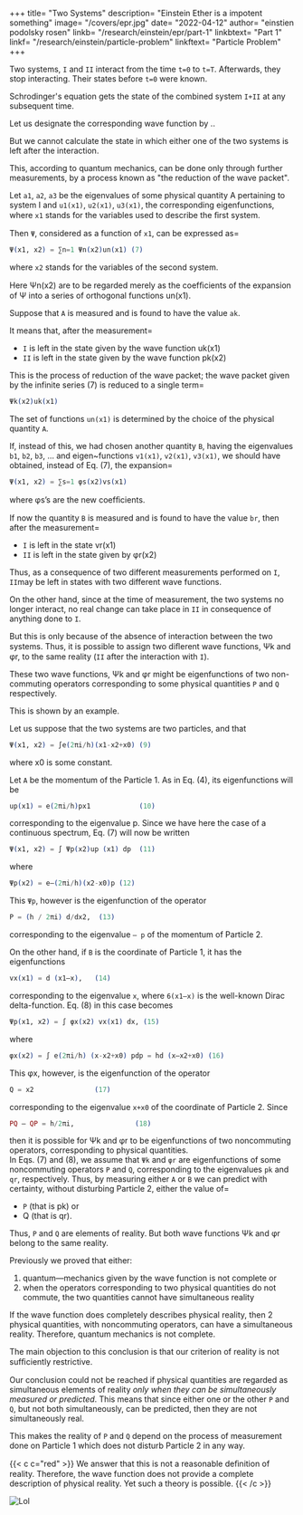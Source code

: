 +++
title=  "Two Systems"
description=  "Einstein Ether is a impotent something"
image=  "/covers/epr.jpg"
date=  "2022-04-12"
author=  "einstien podolsky rosen"
linkb=  "/research/einstein/epr/part-1"
linkbtext=  "Part 1"
linkf=  "/research/einstein/particle-problem"
linkftext=  "Particle Problem"
+++

Two systems, `I` and `II` interact from the time `t=0` to `t=T`. Afterwards, they stop interacting. Their states before `t=0` were known.

<!-- We can then calculate with the help of  -->

Schrodinger's equation gets the state of the combined system `I+II` at any subsequent time. <!-- ; in particular, for any t>T.  -->

Let us designate the corresponding wave function by .. 

But we cannot calculate the state in which either one of the two systems is left after the interaction.       

This, according to quantum mechanics, can be done only through further measurements, by a process known as "the reduction of the wave packet". 


Let `a1`, `a2`, `a3` be the eigenvalues of some physical quantity A pertaining to system I and `u1(x1)`, `u2(x1)`, `u3(x1)`, the corresponding eigenfunctions, where `x1` stands for the variables used to describe the ﬁrst system. 

Then `Ψ`, considered as a function of `x1`, can be expressed as= 
           
```elixir
Ψ(x1, x2) = ∑n=1 Ψn(x2)un(x1) (7)    
```

where `x2` stands for the variables of the second system. 

Here Ψn(x2) are to be regarded merely as the coefﬁcients of the expansion of Ψ into a series of orthogonal functions un(x1). 

Suppose that `A` is measured and is found to have the value `ak`. 



It means that, after the measurement= 
- `I` is left in the state given by the wave function uk(x1)
- `II` is left in the state given by the wave function pk(x2)

This is the process of reduction of the wave packet; the wave packet given by the infinite series (7) is reduced to a single term= 

```elixir
Ψk(x2)uk(x1)
```

The set of functions `un(x1)` is determined by the choice of the physical quantity `A`. 

If, instead of this, we had chosen another quantity `B`, having the eigenvalues `b1`, `b2`, `b3`, ... and eigen~functions `v1(x1)`, `v2(x1)`, `v3(x1)`, we should have obtained, instead of Eq. (7), the expansion= 


```elixir
Ψ(x1, x2) = ∑s=1 φs(x2)vs(x1)
```

where φs’s are the new coefﬁcients. 

If now the quantity `B` is measured and is found to have the value `br`, then after the measurement= 
- `I` is left in the state vr(x1)
- `II`  is left in the state given by φr(x2)


Thus, as a consequence of two different measurements performed on `I`, `II`may be left in states with two different wave functions. 

On the other hand, since at the time of measurement, the two systems no longer interact, no real change can take place in `II` in consequence of anything done to `I`.

But this is only because of the absence of interaction between the two systems. Thus, it is possible to assign two diﬂerent wave functions, Ψk and φr, to the same reality (`II` after the interaction with `I`). 

These two wave functions, Ψk and φr might be eigenfunctions of two non-commuting operators corresponding to some
physical quantities `P` and `Q` respectively. 

This is shown by an example. 

Let us suppose that the two systems are two particles, and that

```elixir  
Ψ(x1, x2) = ∫e(2πi/h)(x1-x2+x0) (9)
```

where x0 is some constant. 

Let `A` be the momentum of the Particle 1. As in Eq. (4), its eigenfunctions will be

```elixir  
up(x1) = e(2πi/h)px1            (10)
```

corresponding to the eigenvalue p. Since we have here the case of a continuous spectrum, Eq. (7) will now be written

```elixir  
Ψ(x1, x2) = ∫ Ψp(x2)up (x1) dp  (11)    
```

where

```elixir
Ψp(x2) = e—(2πi/h)(x2-x0)p (12) 
```


This `Ψp`, however is the eigenfunction of the operator                                                 

```elixir
P = (h / 2πi) d/dx2,  (13)    
```

corresponding to the eigenvalue `— p` of the momentum of Particle 2. 

On the other hand, if `B` is the coordinate of Particle 1, it has the eigenfunctions                                

```elixir            
vx(x1) = d (x1—x),   (14)   
```

corresponding to the eigenvalue `x`, where `6(x1—x)` is the well-known Dirac delta-function. Eq. (8) in this case becomes                             
                                                         
```elixir
Ψp(x1, x2) = ∫ φx(x2) vx(x1) dx, (15) 
```

where                                                    
                                                         
```elixir
φx(x2) = ∫ e(2πi/h) (x-x2+x0) pdp = hd (x—x2+x0) (16)                    
```

This φx, however, is the eigenfunction of the operator

```elixir                     
Q = x2               (17)    
```

corresponding to the eigenvalue `x+x0` of the coordinate of Particle 2. Since                 

```elixir
PQ — QP = h/2πi,               (18)    
```

then it is possible for Ψk and φr to be eigenfunctions of two noncommuting operators, corresponding to physical quantities.                                              
In Eqs. (7) and (8), we assume that `Ψk` and `φr` are eigenfunctions of some noncommuting operators `P` and `Q`, corresponding to the eigenvalues `pk` and `qr`, respectively. Thus, by measuring either `A` or `B` we can predict with certainty, without  disturbing Particle 2, either the value of= 
- `P` (that is pk) or
- Q (that is qr). 

Thus, `P` and `Q` are elements of reality. But both wave functions Ψk and φr belong to the same reality. 


Previously we proved that either:

1. quantum—mechanics given by the wave function is not complete or
2. when the operators corresponding to two physical quantities do not commute, the two quantities cannot have simultaneous reality


If the wave function does completely describes physical reality, then 2 physical quantities, with noncommuting operators, can have a simultaneous reality. <!-- Thus the negation of (1) leads to the negation of the only other alternative (2). --> Therefore, quantum mechanics is <!-- We are thus forced to conclude that the quantum-mechanical description of physical reality given by wave functions is --> not complete.

The main objection to this conclusion is that our criterion of reality is not sufﬁciently restrictive. 

Our conclusion could not be reached if physical quantities are regarded as simultaneous elements of reality *only when they can be simultaneously measured or predicted*. This means that since either one or the other `P` and `Q`, but not both simultaneously, can be predicted, then they are not simultaneously real.

This makes the reality of `P` and `Q` depend on the process of measurement done on Particle 1 which does not disturb Particle 2 in any way.

{{< c c="red" >}}
We answer that this is not a reasonable deﬁnition of reality. Therefore, the wave function does not provide a complete description of physical reality. Yet such a theory is possible.
{{< /c >}}

![Lol](/icons/einbla.png)